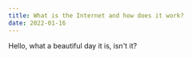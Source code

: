 ```yaml
---
title: What is the Internet and how does it work?
date: 2022-01-16
---
```


Hello, what a beautiful day it is, isn't it?
